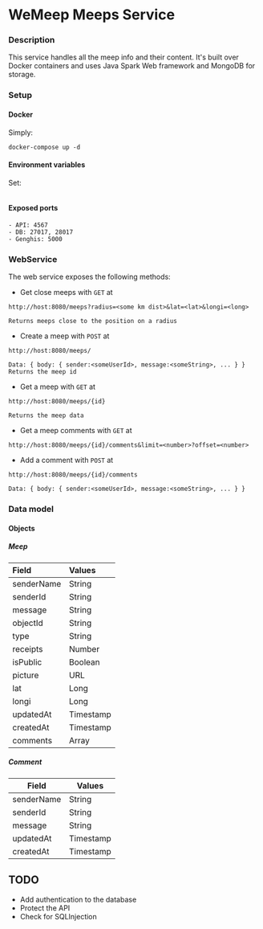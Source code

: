 # WeMeep Meeps Service
### Description
This service handles all the meep info and their content. It's built over Docker containers and uses Java Spark Web framework and MongoDB for storage.
### Setup
#### Docker
Simply:
```
docker-compose up -d
```
#### Environment variables
Set:
```
```

#### Exposed ports
```
- API: 4567
- DB: 27017, 28017
- Genghis: 5000
```

### WebService
The web service exposes the following methods:
- Get close meeps with `GET` at

```
http://host:8080/meeps?radius=<some km dist>&lat=<lat>&longi=<long>

Returns meeps close to the position on a radius
```

- Create a meep with `POST` at

```
http://host:8080/meeps/

Data: { body: { sender:<someUserId>, message:<someString>, ... } }
Returns the meep id
```
- Get a meep with `GET` at

```
http://host:8080/meeps/{id}

Returns the meep data
```
- Get a meep comments with `GET` at

```
http://host:8080/meeps/{id}/comments&limit=<number>?offset=<number>
```

- Add a comment with `POST` at

```
http://host:8080/meeps/{id}/comments

Data: { body: { sender:<someUserId>, message:<someString>, ... } }
```
### Data model
#### Objects
##### Meep
|  Field      |  Values   |
| :---------- | :-------- |
| senderName      | String    |
| senderId    | String    |
| message     | String    |
| objectId          | String    |
| type        | String    |
| receipts    | Number    |
| isPublic      | Boolean   |
| picture     | URL       |
| lat     | Long       |
| longi     | Long       |
| updatedAt   | Timestamp |
| createdAt   | Timestamp |
| comments    | Array<Comment> |

##### Comment
|Field   |Values   |
|---|---|
| senderName  | String  |
| senderId   | String |
| message     | String    |
| updatedAt | Timestamp |
| createdAt | Timestamp |

## TODO
- Add authentication to the database
- Protect the API
- Check for SQLInjection
